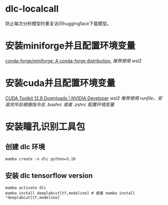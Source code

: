 # dlc-localcall
防止每次分析模型时重复访问huggingface下载模型。

# 安装miniforge并且配置环境变量
[conda-forge/miniforge: A conda-forge distribution.](https://github.com/conda-forge/miniforge)
*推荐使用 wsl2*

# 安装cuda并且配置环境变量
[CUDA Toolkit 12.8 Downloads | NVIDIA Developer](https://developer.nvidia.com/cuda-downloads?target_os=Linux&target_arch=x86_64&Distribution=WSL-Ubuntu&target_version=2.0&target_type=deb_network)
*wsl2 推荐使用 runfile，安装完毕后根据指令在 .bashrc 或者 .zshrc 配置环境变量*

# 安装瞳孔识别工具包
## 创建 dlc 环境
`mamba create -n dlc python=3.10`

## 安装 dlc tensorflow version
```undefined
mamba activate dlc
mamba install deeplabcut[tf,modelzoo] # 或者 mamba install "deeplabcut[tf,modelzoo]
```
